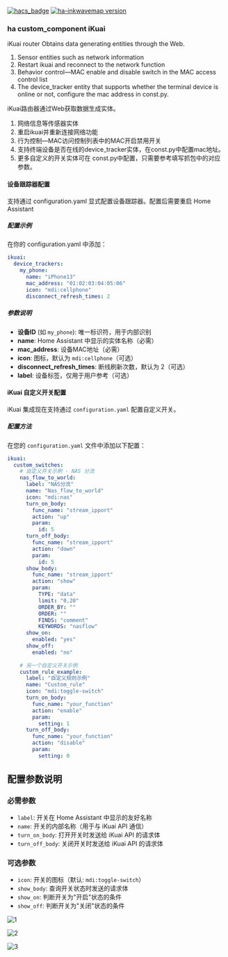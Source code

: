 [![hacs_badge](https://img.shields.io/badge/HACS-Custom-41BDF5.svg)](https://github.com/hacs/integration)
[![ha-inkwavemap version](https://img.shields.io/badge/ikuai-2025.1.5-blue.svg)](https://github.com/dscao/ikuai)

### ha custom_component iKuai

iKuai router Obtains data generating entities through the Web.

1. Sensor entities such as network information
2. Restart ikuai and reconnect to the network function
3. Behavior control—MAC enable and disable switch in the MAC access control list
4. The device_tracker entity that supports whether the terminal device is online or not, configure the mac address in const.py.

iKuai路由器通过Web获取数据生成实体。

1. 网络信息等传感器实体
2. 重启ikuai并重新连接网络功能
3. 行为控制—MAC访问控制列表中的MAC开启禁用开关
4. 支持终端设备是否在线的device_tracker实体，在const.py中配置mac地址。
5. 更多自定义的开关实体可在 const.py中配置，只需要参考填写抓包中的对应参数。

#### 设备跟踪器配置

支持通过 configuration.yaml 显式配置设备跟踪器。配置后需要重启 Home Assistant

##### 配置示例

在你的 configuration.yaml 中添加：

```yaml
ikuai:
  device_trackers:
    my_phone:
      name: "iPhone13"
      mac_address: "01:02:03:04:05:06"
      icon: "mdi:cellphone"
      disconnect_refresh_times: 2
```

##### 参数说明

- **设备ID** (如 `my_phone`): 唯一标识符，用于内部识别
- **name**: Home Assistant 中显示的实体名称（必需）
- **mac_address**: 设备MAC地址（必需）
- **icon**: 图标，默认为 `mdi:cellphone`（可选）
- **disconnect_refresh_times**: 断线刷新次数，默认为 2（可选）
- **label**: 设备标签，仅用于用户参考（可选）

#### iKuai 自定义开关配置

iKuai 集成现在支持通过 `configuration.yaml` 配置自定义开关。

##### 配置方法

在您的 `configuration.yaml` 文件中添加以下配置：

```yaml
ikuai:
  custom_switches:
    # 自定义开关示例 - NAS 分流
    nas_flow_to_world:
      label: "NAS分流"
      name: "Nas_flow_to_world"
      icon: "mdi:nas"
      turn_on_body:
        func_name: "stream_ipport"
        action: "up"
        param:
          id: 5
      turn_off_body:
        func_name: "stream_ipport"
        action: "down"
        param:
          id: 5
      show_body:
        func_name: "stream_ipport"
        action: "show"
        param:
          TYPE: "data"
          limit: "0,20"
          ORDER_BY: ""
          ORDER: ""
          FINDS: "comment"
          KEYWORDS: "nasflow"
      show_on:
        enabled: "yes"
      show_off:
        enabled: "no"
    
    # 另一个自定义开关示例
    custom_rule_example:
      label: "自定义规则示例"
      name: "Custom_rule"
      icon: "mdi:toggle-switch"
      turn_on_body:
        func_name: "your_function"
        action: "enable"
        param:
          setting: 1
      turn_off_body:
        func_name: "your_function"
        action: "disable"
        param:
          setting: 0
```

## 配置参数说明

### 必需参数

- `label`: 开关在 Home Assistant 中显示的友好名称
- `name`: 开关的内部名称（用于与 iKuai API 通信）
- `turn_on_body`: 打开开关时发送给 iKuai API 的请求体
- `turn_off_body`: 关闭开关时发送给 iKuai API 的请求体

### 可选参数

- `icon`: 开关的图标（默认: `mdi:toggle-switch`）
- `show_body`: 查询开关状态时发送的请求体
- `show_on`: 判断开关为"开启"状态的条件
- `show_off`: 判断开关为"关闭"状态的条件

![1](https://user-images.githubusercontent.com/16587914/202218050-66b21a3d-60c8-4081-bfd0-406fcec1a019.jpg)

![2](https://user-images.githubusercontent.com/16587914/202218076-b0189994-d7de-491c-8a19-dbe0defeafe9.jpg)

![3](https://user-images.githubusercontent.com/16587914/205011464-061dbef5-992c-435e-b2c6-b308252f2efe.jpg)
